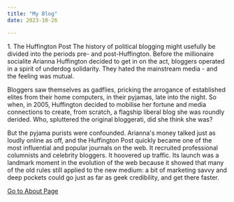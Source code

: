 ```yaml
---
title: "My Blog"
date: 2023-10-26

---
```

<p>1. The Huffington Post
The history of political blogging might usefully be divided into the periods pre- and post-Huffington. Before the millionaire socialite Arianna Huffington decided to get in on the act, bloggers operated in a spirit of underdog solidarity. They hated the mainstream media - and the feeling was mutual.

Bloggers saw themselves as gadflies, pricking the arrogance of established elites from their home computers, in their pyjamas, late into the night. So when, in 2005, Huffington decided to mobilise her fortune and media connections to create, from scratch, a flagship liberal blog she was roundly derided. Who, spluttered the original bloggerati, did she think she was?

But the pyjama purists were confounded. Arianna's money talked just as loudly online as off, and the Huffington Post quickly became one of the most influential and popular journals on the web. It recruited professional columnists and celebrity bloggers. It hoovered up traffic. Its launch was a landmark moment in the evolution of the web because it showed that many of the old rules still applied to the new medium: a bit of marketing savvy and deep pockets could go just as far as geek credibility, and get there faster.</p>
[Go to About Page](/about)